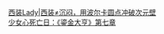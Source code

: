   
[西装Lady|西装≠沉闷，用波尔卡圆点冲破次元壁](http://www.dianyue.me/archives/951/vvudf6qt8n6oxjx6/)  
[少女心死亡日：《鎏金大亨》第七章](http://www.dianyue.me/archives/521/6w1aegem5ycsj6nw/)